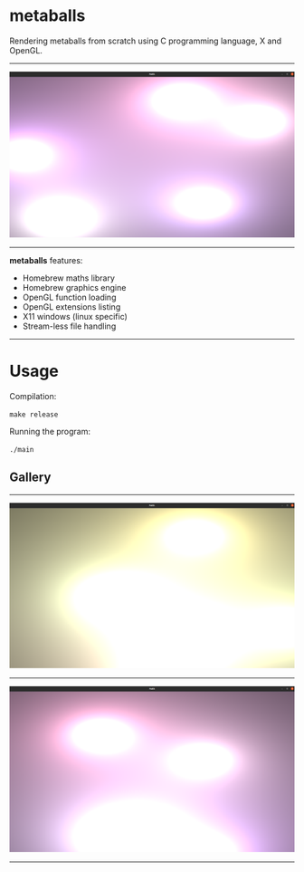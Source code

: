 # metaballs

Rendering metaballs from scratch using C programming language, X and OpenGL.

---

![Image link broken.](https://github.com/Staneesh/MetaballsFaith/blob/master/metaballs2.png)

---

**metaballs** features:

- Homebrew maths library
- Homebrew graphics engine
- OpenGL function loading 
- OpenGL extensions listing
- X11 windows (linux specific)
- Stream-less file handling

---

# Usage

Compilation:

`make release`

Running the program:

`./main`

## Gallery

---

![Image link broken.](https://github.com/Staneesh/MetaballsFaith/blob/master/metaballs.png)

---

![Image link broken.](https://github.com/Staneesh/MetaballsFaith/blob/master/metaballs3.png)

---